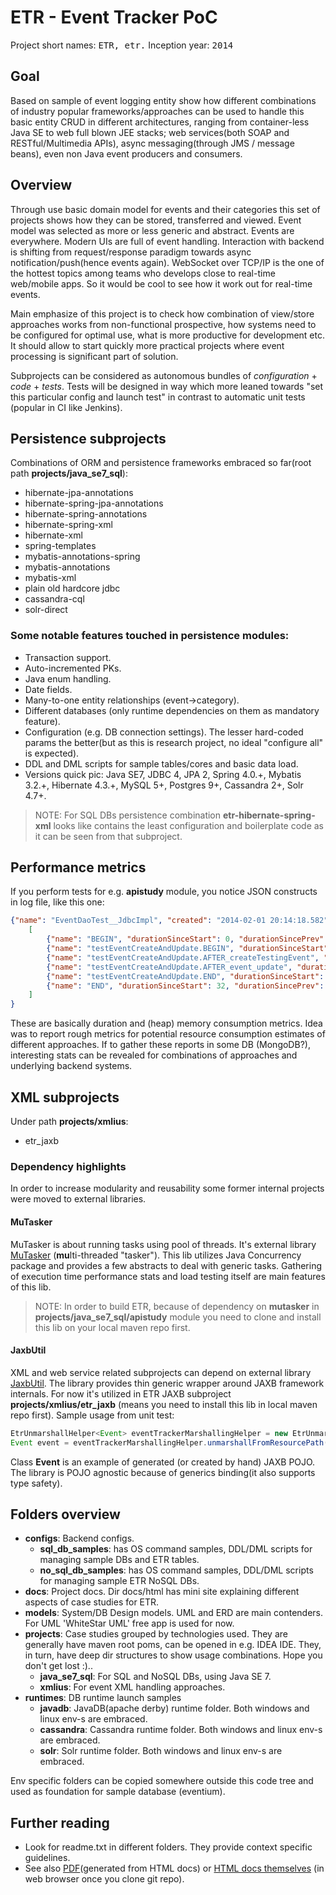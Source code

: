 ETR - Event Tracker PoC
===
Project short names: <tt>ETR, etr.</tt>
Inception year: <tt>2014</tt>

## Goal
Based on sample of event logging entity show how different combinations of industry popular
frameworks/approaches can be used to handle this basic entity CRUD in different architectures, 
ranging from container-less Java SE to web full blown JEE stacks; web services(both SOAP and RESTful/Multimedia APIs), 
async messaging(through JMS / message beans), even non Java event producers and consumers.

## Overview
Through use basic domain model for events and their categories this set of projects shows how they can be stored, transferred and viewed.
Event model was selected as more or less generic and abstract. Events are everywhere. Modern UIs are full of event handling. 
Interaction with backend is shifting from request/response paradigm towards async notification/push(hence events again).
WebSocket over TCP/IP is the one of the hottest topics among teams who develops close to real-time web/mobile apps. So it would be cool to see how it work out for real-time events.

Main emphasize of this project is to check how combination of view/store approaches works from non-functional prospective, 
how systems need to be configured for optimal use, what is more productive for development etc. 
It should allow to start quickly more practical projects where event processing is significant part of solution.

Subprojects can be considered as autonomous bundles of *configuration* + *code* + *tests*. 
Tests will be designed in way which more leaned towards "set this particular config and launch test" in contrast to automatic unit tests (popular in CI like Jenkins). 

## Persistence subprojects
Combinations of ORM and persistence frameworks embraced so far(root path **projects/java_se7_sql**):
 - hibernate-jpa-annotations
 - hibernate-spring-jpa-annotations
 - hibernate-spring-annotations
 - hibernate-spring-xml
 - hibernate-xml
 - spring-templates
 - mybatis-annotations-spring
 - mybatis-annotations
 - mybatis-xml
 - plain old hardcore jdbc
 - cassandra-cql
 - solr-direct

### Some notable features touched in persistence modules:
 - Transaction support.
 - Auto-incremented PKs.
 - Java enum handling.
 - Date fields.
 - Many-to-one entity relationships (event->category). 
 - Different databases (only runtime dependencies on them as mandatory feature).
 - Configuration (e.g. DB connection settings). The lesser hard-coded params the better(but as this is research project, no ideal "configure all" is expected).
 - DDL and DML scripts for sample tables/cores and basic data load.
 - Versions quick pic: Java SE7, JDBC 4, JPA 2, Spring 4.0.+, Mybatis 3.2.+, Hibernate 4.3.+, MySQL 5+, Postgres 9+, Cassandra 2+, Solr 4.7+.

> NOTE: For SQL DBs persistence combination **etr-hibernate-spring-xml** looks like contains the least configuration and boilerplate code as it can be seen from that subproject.

## Performance metrics
If you perform tests for e.g. **apistudy** module, you notice JSON constructs in log file, like this one:
```JSON
{"name": "EventDaoTest__JdbcImpl", "created": "2014-02-01 20:14:18.582", "totalDuration": 32,  "milestones":
    [
        {"name": "BEGIN", "durationSinceStart": 0, "durationSincePrev": 0, "memory": {"max": 1804, "total": 122, "used": 19}},
        {"name": "testEventCreateAndUpdate.BEGIN", "durationSinceStart": 0, "durationSincePrev": 0, "memory": {"max": 1804, "total": 122, "used": 19}},
        {"name": "testEventCreateAndUpdate.AFTER_createTestingEvent", "durationSinceStart": 18, "durationSincePrev": 18, "memory": {"max": 1804, "total": 122, "used": 19}},
        {"name": "testEventCreateAndUpdate.AFTER_event_update", "durationSinceStart": 32, "durationSincePrev": 14, "memory": {"max": 1804, "total": 122, "used": 19}},
        {"name": "testEventCreateAndUpdate.END", "durationSinceStart": 32, "durationSincePrev": 0, "memory": {"max": 1804, "total": 122, "used": 19}},
        {"name": "END", "durationSinceStart": 32, "durationSincePrev": 0, "memory": {"max": 1804, "total": 122, "used": 19}}
    ]
}
```

These are basically duration and (heap) memory consumption metrics. Idea was to report rough metrics for potential resource consumption estimates of different approaches.
If to gather these reports in some DB (MongoDB?), interesting stats can be revealed for combinations of approaches and underlying backend systems.

## XML subprojects
Under path **projects/xmlius**:
 - etr_jaxb

### Dependency highlights
In order to increase modularity and reusability some former internal projects were moved to external libraries.

#### MuTasker
MuTasker is about running tasks using pool of threads. It's external library [MuTasker](https://github.com/meriosol/mutasker) (**mu**lti-threaded "tasker").
This lib utilizes Java Concurrency package and provides a few abstracts to deal with generic tasks. 
Gathering of execution time performance stats and load testing itself are main features of this lib.
> NOTE: In order to build ETR, because of dependency on **mutasker** in **projects/java_se7_sql/apistudy** module you need to clone and install this lib on your local maven repo first.

#### JaxbUtil
XML and web service related subprojects can depend on external library [JaxbUtil](https://github.com/meriosol/jaxbutil).
The library provides thin generic wrapper around JAXB framework internals.
For now it's utilized in ETR JAXB subproject **projects/xmlius/etr_jaxb** (means you need to install this lib in local maven repo first).
Sample usage from unit test:
```Java
EtrUnmarshallHelper<Event> eventTrackerMarshallingHelper = new EtrUnmarshallHelper<>(validationErrorTolerant);
Event event = eventTrackerMarshallingHelper.unmarshallFromResourcePath(eventResourcePath, Event.class);
```
Class **Event** is an example of generated (or created by hand) JAXB POJO.
The library is POJO agnostic because of generics binding(it also supports type safety).

## Folders overview
 - **configs**: Backend configs.  
    - **sql_db_samples**: has OS command samples, DDL/DML scripts for managing sample DBs and ETR tables.
    - **no_sql_db_samples**: has OS command samples, DDL/DML scripts for managing sample ETR NoSQL DBs.
 - **docs**: Project docs. Dir docs/html has mini site explaining different aspects of case studies for ETR.
 - **models**: System/DB Design models. UML and ERD are main contenders. For UML 'WhiteStar UML' free app is used for now.
 - **projects**: Case studies grouped by technologies used. They are generally have maven root poms, can be opened in e.g. IDEA IDE.
    They, in turn, have deep dir structures to show usage combinations. Hope you don't get lost :)..  
    - **java_se7_sql**: For SQL and NoSQL DBs, using Java SE 7.
	- **xmlius**: For event XML handling approaches.
 - **runtimes**: DB runtime launch samples
    - **javadb**: JavaDB(apache derby) runtime folder. Both windows and linux env-s are embraced. 
    - **cassandra**: Cassandra runtime folder. Both windows and linux env-s are embraced.
    - **solr**: Solr runtime folder. Both windows and linux env-s are embraced.
	   
Env specific folders can be copied somewhere outside this code tree and used as foundation for sample database (eventium).

## Further reading
 - Look for readme.txt in different folders. They provide context specific guidelines.
 - See also [PDF](docs/pdf/etr.pdf)(generated from HTML docs) or [HTML docs themselves](docs/html/index.html) (in web browser once you clone git repo).

 
 
 
 